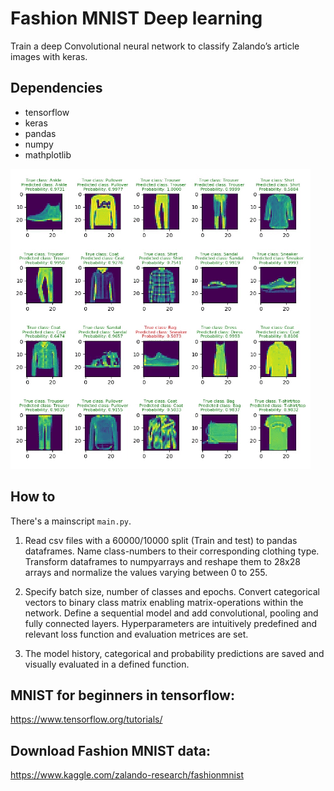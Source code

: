 
# **Fashion MNIST Deep learning**
Train a deep Convolutional neural network to classify Zalando’s article images with keras. 

## Dependencies
* tensorflow
* keras
* pandas
* numpy
* mathplotlib

![Predictions](Graph-metric.gif)

## How to

There's a mainscript `main.py`.
1) Read csv files with a 60000/10000 split (Train and test) to pandas dataframes. Name class-numbers to their corresponding clothing type. Transform dataframes to numpyarrays and reshape them to 28x28 arrays and normalize the values varying between 0 to 255. 

2) Specify batch size, number of classes and epochs. Convert categorical vectors to binary class matrix enabling matrix-operations within the network. Define a sequential model and add convolutional, pooling and fully connected layers. Hyperparameters are intuitively predefined and relevant loss function and evaluation metrices are set. 

3) The model history, categorical and probability predictions are saved and visually evaluated in a defined function. 

## MNIST for beginners in tensorflow:
https://www.tensorflow.org/tutorials/

## Download Fashion MNIST data:
https://www.kaggle.com/zalando-research/fashionmnist


